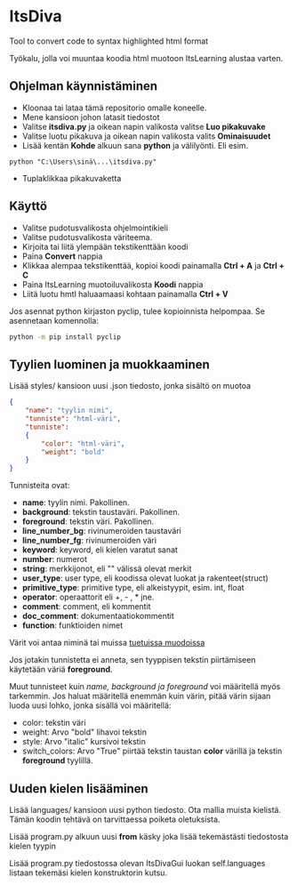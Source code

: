 # ItsDiva
Tool to convert code to syntax highlighted html format

Työkalu, jolla voi muuntaa koodia html muotoon ItsLearning alustaa varten.

## Ohjelman käynnistäminen
* Kloonaa tai lataa tämä repositorio omalle koneelle.
* Mene kansioon johon latasit tiedostot
* Valitse **itsdiva.py** ja oikean napin valikosta valitse **Luo pikakuvake**
* Valitse luotu pikakuva ja oikean napin valikosta valits **Ominaisuudet**
* Lisää kentän **Kohde** alkuun sana **python** ja välilyönti. Eli esim.
```
python "C:\Users\sinä\...\itsdiva.py"
```
* Tuplaklikkaa pikakuvaketta

## Käyttö
* Valitse pudotusvalikosta ohjelmointikieli
* Valitse pudotusvalikosta väriteema.
* Kirjoita tai liitä ylempään tekstikenttään koodi
* Paina **Convert** nappia
* Klikkaa alempaa tekstikenttää, kopioi koodi painamalla **Ctrl + A**  ja **Ctrl + C**
* Paina ItsLearning muotoiluvalikosta **Koodi** nappia
* Liitä luotu hmtl haluaamaasi kohtaan painamalla **Ctrl + V**

Jos asennat python kirjaston pyclip, tulee kopioinnista helpompaa. Se asennetaan komennolla:
```bash
python -m pip install pyclip
```

## Tyylien luominen ja muokkaaminen
Lisää styles/ kansioon uusi .json tiedosto, jonka sisältö on muotoa
```json
{
	"name": "tyylin nimi",
	"tunniste": "html-väri",
	"tunniste": 
	{
		"color": "html-väri",
		"weight": "bold"
	}
}
```

Tunnisteita ovat:
* **name**: tyylin nimi. Pakollinen.
* **background**: tekstin taustaväri. Pakollinen.
* **foreground**: tekstin väri. Pakollinen.
* **line_number_bg**: rivinumeroiden taustaväri
* **line_number_fg**: rivinumeroiden väri
* **keyword**: keyword, eli kielen varatut sanat
* **number**: numerot
* **string**: merkkijonot, eli "" välissä olevat merkit
* **user_type**: user type, eli koodissa olevat luokat ja rakenteet(struct)
* **primitive_type**: primitive type, eli alkeistyypit, esim. int, float
* **operator**: operaattorit eli +, - , * jne.
* **comment**: comment, eli kommentit
* **doc_comment**: dokumentaatiokommentit
* **function**: funktioiden nimet

Värit voi antaa niminä tai muissa [tuetuissa muodoissa](https://www.w3schools.com/colors/default.asp)

Jos jotakin tunnistetta ei anneta, sen tyyppisen tekstin piirtämiseen käytetään väriä **foreground**.

Muut tunnisteet kuin *name, background ja foreground* voi määritellä myös tarkemmin. Jos haluat määritellä enemmän kuin värin, pitää värin sijaan luoda uusi lohko, jonka sisällä voi määritellä:
* color: tekstin väri
* weight: Arvo "bold" lihavoi tekstin
* style: Arvo "italic" kursivoi tekstin
* switch_colors: Arvo "True" piirtää tekstin taustan **color** värillä ja tekstin **foreground** tyylillä.

## Uuden kielen lisääminen
Lisää languages/ kansioon uusi python tiedosto. Ota mallia muista kielistä. Tämän koodin tehtävä on tarvittaessa poiketa oletuksista.

Lisää program.py alkuun uusi **from** käsky joka lisää tekemästästi tiedostosta kielen tyypin

Lisää program.py tiedostossa olevan ItsDivaGui luokan self.languages listaan tekemäsi kielen konstruktorin kutsu.